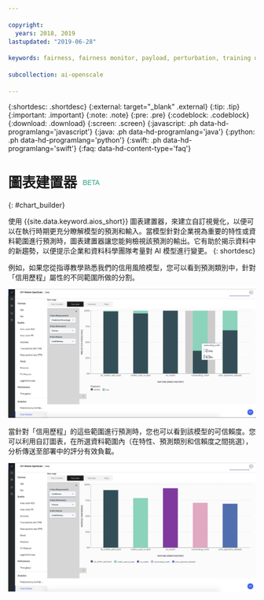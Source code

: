 ```yaml
---

copyright:
  years: 2018, 2019
lastupdated: "2019-06-28"

keywords: fairness, fairness monitor, payload, perturbation, training data, debiased

subcollection: ai-openscale

---
```


{:shortdesc: .shortdesc}
{:external: target="_blank" .external}
{:tip: .tip}
{:important: .important}
{:note: .note}
{:pre: .pre}
{:codeblock: .codeblock}
{:download: .download}
{:screen: .screen}
{:javascript: .ph data-hd-programlang='javascript'}
{:java: .ph data-hd-programlang='java'}
{:python: .ph data-hd-programlang='python'}
{:swift: .ph data-hd-programlang='swift'}
{:faq: data-hd-content-type='faq'}

# 圖表建置器 ![測試版標記](images/beta.png)
{: #chart_builder}

使用 {{site.data.keyword.aios_short}} 圖表建置器，來建立自訂視覺化，以便可以在執行時期更充分瞭解模型的預測和輸入。當模型針對企業視為重要的特性或資料範圍進行預測時，圖表建置器讓您能夠檢視該預測的輸出。它有助於揭示資料中的新趨勢，以便提示企業和資料科學團隊考量對 AI 模型進行變更。
{: shortdesc}

例如，如果您從指導教學熟悉我們的信用風險模型，您可以看到預測類別中，針對「信用歷程」屬性的不同範圍所做的分割。 

   ![依特徵年齡顯示性別特徵預測的圖表](images/by_custom_chart.png)
      
   當針對「信用歷程」的這些範圍進行預測時，您也可以看到該模型的可信賴度。您可以利用自訂圖表，在所選資料範圍內（在特性、預測類別和信賴度之間挑選），分析傳送至部署中的評分有效負載。

   ![依特徵年齡顯示性別特徵預測的圖表](images/by_custom_chart002.png)
   
